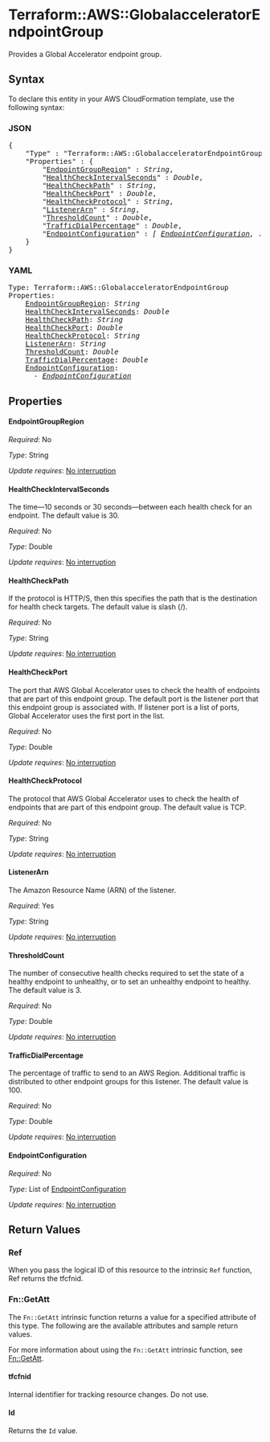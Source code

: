 # Terraform::AWS::GlobalacceleratorEndpointGroup

Provides a Global Accelerator endpoint group.

## Syntax

To declare this entity in your AWS CloudFormation template, use the following syntax:

### JSON

<pre>
{
    "Type" : "Terraform::AWS::GlobalacceleratorEndpointGroup",
    "Properties" : {
        "<a href="#endpointgroupregion" title="EndpointGroupRegion">EndpointGroupRegion</a>" : <i>String</i>,
        "<a href="#healthcheckintervalseconds" title="HealthCheckIntervalSeconds">HealthCheckIntervalSeconds</a>" : <i>Double</i>,
        "<a href="#healthcheckpath" title="HealthCheckPath">HealthCheckPath</a>" : <i>String</i>,
        "<a href="#healthcheckport" title="HealthCheckPort">HealthCheckPort</a>" : <i>Double</i>,
        "<a href="#healthcheckprotocol" title="HealthCheckProtocol">HealthCheckProtocol</a>" : <i>String</i>,
        "<a href="#listenerarn" title="ListenerArn">ListenerArn</a>" : <i>String</i>,
        "<a href="#thresholdcount" title="ThresholdCount">ThresholdCount</a>" : <i>Double</i>,
        "<a href="#trafficdialpercentage" title="TrafficDialPercentage">TrafficDialPercentage</a>" : <i>Double</i>,
        "<a href="#endpointconfiguration" title="EndpointConfiguration">EndpointConfiguration</a>" : <i>[ <a href="endpointconfiguration.md">EndpointConfiguration</a>, ... ]</i>
    }
}
</pre>

### YAML

<pre>
Type: Terraform::AWS::GlobalacceleratorEndpointGroup
Properties:
    <a href="#endpointgroupregion" title="EndpointGroupRegion">EndpointGroupRegion</a>: <i>String</i>
    <a href="#healthcheckintervalseconds" title="HealthCheckIntervalSeconds">HealthCheckIntervalSeconds</a>: <i>Double</i>
    <a href="#healthcheckpath" title="HealthCheckPath">HealthCheckPath</a>: <i>String</i>
    <a href="#healthcheckport" title="HealthCheckPort">HealthCheckPort</a>: <i>Double</i>
    <a href="#healthcheckprotocol" title="HealthCheckProtocol">HealthCheckProtocol</a>: <i>String</i>
    <a href="#listenerarn" title="ListenerArn">ListenerArn</a>: <i>String</i>
    <a href="#thresholdcount" title="ThresholdCount">ThresholdCount</a>: <i>Double</i>
    <a href="#trafficdialpercentage" title="TrafficDialPercentage">TrafficDialPercentage</a>: <i>Double</i>
    <a href="#endpointconfiguration" title="EndpointConfiguration">EndpointConfiguration</a>: <i>
      - <a href="endpointconfiguration.md">EndpointConfiguration</a></i>
</pre>

## Properties

#### EndpointGroupRegion

_Required_: No

_Type_: String

_Update requires_: [No interruption](https://docs.aws.amazon.com/AWSCloudFormation/latest/UserGuide/using-cfn-updating-stacks-update-behaviors.html#update-no-interrupt)

#### HealthCheckIntervalSeconds

The time—10 seconds or 30 seconds—between each health check for an endpoint. The default value is 30.

_Required_: No

_Type_: Double

_Update requires_: [No interruption](https://docs.aws.amazon.com/AWSCloudFormation/latest/UserGuide/using-cfn-updating-stacks-update-behaviors.html#update-no-interrupt)

#### HealthCheckPath

If the protocol is HTTP/S, then this specifies the path that is the destination for health check targets. The default value is slash (/).

_Required_: No

_Type_: String

_Update requires_: [No interruption](https://docs.aws.amazon.com/AWSCloudFormation/latest/UserGuide/using-cfn-updating-stacks-update-behaviors.html#update-no-interrupt)

#### HealthCheckPort

The port that AWS Global Accelerator uses to check the health of endpoints that are part of this endpoint group. The default port is the listener port that this endpoint group is associated with. If listener port is a list of ports, Global Accelerator uses the first port in the list.

_Required_: No

_Type_: Double

_Update requires_: [No interruption](https://docs.aws.amazon.com/AWSCloudFormation/latest/UserGuide/using-cfn-updating-stacks-update-behaviors.html#update-no-interrupt)

#### HealthCheckProtocol

The protocol that AWS Global Accelerator uses to check the health of endpoints that are part of this endpoint group. The default value is TCP.

_Required_: No

_Type_: String

_Update requires_: [No interruption](https://docs.aws.amazon.com/AWSCloudFormation/latest/UserGuide/using-cfn-updating-stacks-update-behaviors.html#update-no-interrupt)

#### ListenerArn

The Amazon Resource Name (ARN) of the listener.

_Required_: Yes

_Type_: String

_Update requires_: [No interruption](https://docs.aws.amazon.com/AWSCloudFormation/latest/UserGuide/using-cfn-updating-stacks-update-behaviors.html#update-no-interrupt)

#### ThresholdCount

The number of consecutive health checks required to set the state of a healthy endpoint to unhealthy, or to set an unhealthy endpoint to healthy. The default value is 3.

_Required_: No

_Type_: Double

_Update requires_: [No interruption](https://docs.aws.amazon.com/AWSCloudFormation/latest/UserGuide/using-cfn-updating-stacks-update-behaviors.html#update-no-interrupt)

#### TrafficDialPercentage

The percentage of traffic to send to an AWS Region. Additional traffic is distributed to other endpoint groups for this listener. The default value is 100.

_Required_: No

_Type_: Double

_Update requires_: [No interruption](https://docs.aws.amazon.com/AWSCloudFormation/latest/UserGuide/using-cfn-updating-stacks-update-behaviors.html#update-no-interrupt)

#### EndpointConfiguration

_Required_: No

_Type_: List of <a href="endpointconfiguration.md">EndpointConfiguration</a>

_Update requires_: [No interruption](https://docs.aws.amazon.com/AWSCloudFormation/latest/UserGuide/using-cfn-updating-stacks-update-behaviors.html#update-no-interrupt)

## Return Values

### Ref

When you pass the logical ID of this resource to the intrinsic `Ref` function, Ref returns the tfcfnid.

### Fn::GetAtt

The `Fn::GetAtt` intrinsic function returns a value for a specified attribute of this type. The following are the available attributes and sample return values.

For more information about using the `Fn::GetAtt` intrinsic function, see [Fn::GetAtt](https://docs.aws.amazon.com/AWSCloudFormation/latest/UserGuide/intrinsic-function-reference-getatt.html).

#### tfcfnid

Internal identifier for tracking resource changes. Do not use.

#### Id

Returns the <code>Id</code> value.

